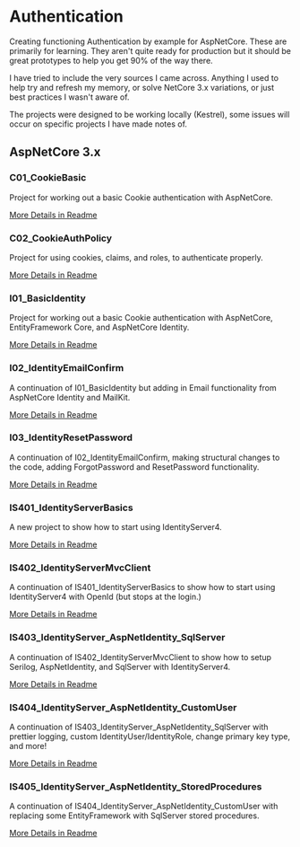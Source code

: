# Authentication
Creating functioning Authentication by example for AspNetCore. These are primarily for learning. They aren't quite ready for production but it should be great prototypes to help you get 90% of the way there.

I have tried to include the very sources I came across. Anything I used to help try and refresh my memory, or solve NetCore 3.x variations, or just best practices I wasn't aware of.

The projects were designed to be working locally (Kestrel), some issues will occur on specific projects I have made notes of.  


## AspNetCore 3.x
### C01_CookieBasic  
Project for working out a basic Cookie authentication with AspNetCore.  

[More Details in Readme](https://github.com/houseofcat/Authentication/blob/master/AspNetCore3.x_MVC/C01_CookieBasics/README.md)  

### C02_CookieAuthPolicy  
Project for using cookies, claims, and roles, to authenticate properly.  

[More Details in Readme](https://github.com/houseofcat/Authentication/tree/master/AspNetCore3.x_MVC/C02_CookieAuthPolicy)  

### I01_BasicIdentity  
Project for working out a basic Cookie authentication with AspNetCore, EntityFramework Core, and AspNetCore Identity.  

[More Details in Readme](https://github.com/houseofcat/Authentication/blob/master/AspNetCore3.x_MVC/I01_IdentityBasics/README.md)  

### I02_IdentityEmailConfirm  
A continuation of I01_BasicIdentity but adding in Email functionality from AspNetCore Identity and MailKit.  

[More Details in Readme](https://github.com/houseofcat/Authentication/blob/master/AspNetCore3.x_MVC/I02_IdentityEmailConfirm/README.md)   

### I03_IdentityResetPassword  
A continuation of I02_IdentityEmailConfirm, making structural changes to the code, adding ForgotPassword and ResetPassword functionality.  

[More Details in Readme](https://https://github.com/houseofcat/Authentication/blob/master/AspNetCore3.x_MVC/I03_IdentityResetPassword/README.md)  

### IS401_IdentityServerBasics 
A new project to show how to start using IdentityServer4.  

[More Details in Readme](https://github.com/houseofcat/Authentication/blob/master/AspNetCore3.x_MVC/IS401_IdentityServerBasics/)  

### IS402_IdentityServerMvcClient  
A continuation of IS401_IdentityServerBasics to show how to start using IdentityServer4 with OpenId (but stops at the login.)  

[More Details in Readme](https://github.com/houseofcat/Authentication/blob/master/AspNetCore3.x_MVC/IS402_IdentityServerMvcClient/)  

### IS403_IdentityServer_AspNetIdentity_SqlServer
A continuation of IS402_IdentityServerMvcClient to show how to setup Serilog, AspNetIdentity, and SqlServer with IdentityServer4.  

[More Details in Readme](https://github.com/houseofcat/Authentication/blob/master/AspNetCore3.x_MVC/IS403_IdentityServer_AspNetIdentity_SqlServer/)  

### IS404_IdentityServer_AspNetIdentity_CustomUser
A continuation of IS403_IdentityServer_AspNetIdentity_SqlServer with prettier logging, custom IdentityUser/IdentityRole, change primary key type, and more!  

[More Details in Readme](https://github.com/houseofcat/Authentication/tree/master/AspNetCore3.x_MVC/IS404_IdentityServer_AspNetIdentity_CustomUser/)  

### IS405_IdentityServer_AspNetIdentity_StoredProcedures
A continuation of IS404_IdentityServer_AspNetIdentity_CustomUser with replacing some EntityFramework with SqlServer stored procedures.

[More Details in Readme](https://github.com/houseofcat/Authentication/tree/master/AspNetCore3.x_MVC/IS405_IdentityServer_AspNetIdentity_StoredProcedures/)  